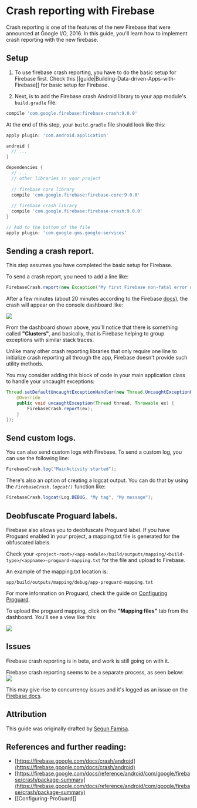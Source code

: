 # Crash reporting with Firebase

Crash reporting is one of the features of the new Firebase that were announced at Google I/O, 2016. In this guide, you'll learn how to implement crash reporting with the new firebase.

## Setup
  1. To use firebase crash reporting, you have to do the basic setup for Firebase first. Check this [[guide|Building-Data-driven-Apps-with-Firebase]] for basic setup for Firebase.

  2. Next, is to add the Firebase crash Android library to your app module's `build.gradle` file:

```gradle
compile 'com.google.firebase:firebase-crash:9.0.0'
```

At the end of this step, your `build.gradle` file should look like this:

```gradle
apply plugin: 'com.android.application'

android {
  // ...
}

dependencies {
  // ...
  // other libraries in your project
  
  // firebase core library
  compile 'com.google.firebase:firebase-core:9.0.0'
  
  // firebase crash library
  compile 'com.google.firebase:firebase-crash:9.0.0'
}

// Add to the bottom of the file
apply plugin: 'com.google.gms.google-services'
```

## Sending a crash report.
This step assumes you have completed the basic setup for Firebase.

To send a crash report, you need to add a line like:

```java
FirebaseCrash.report(new Exception("My first Firebase non-fatal error on Android"));
```
After a few minutes (about 20 minutes according to the Firebase [docs](https://firebase.google.com/docs/crash/android#set_up_crash_reporting)), the crash will appear on the console dashboard like:

![](https://i.imgur.com/VNM6a4p.png)

From the dashboard shown above, you'll notice that there is something called **"Clusters"**, and basically, that is Firebase helping to group exceptions with similar stack traces.

Unlike many other crash reporting libraries that only require one line to initialize crash reporting all through the app, Firebase doesn't provide such utility methods. 

You may consider adding this block of code in your main application class to handle your uncaught exceptions:

```java
Thread.setDefaultUncaughtExceptionHandler(new Thread.UncaughtExceptionHandler(){
    @Override
    public void uncaughtException(Thread thread, Throwable ex) {
        FirebaseCrash.report(ex);
    }
});
```

## Send custom logs.

You can also send custom logs with Firebase. To send a custom log, you can use the following line:

```java
FirebaseCrash.log("MainActivity started");
```

There's also an option of creating a logcat output. You can do that by using the *`FirebaseCrash.logcat()`* function like:

```java
FirebaseCrash.logcat(Log.DEBUG, "My tag", "My message");
```

## Deobfuscate Proguard labels.

Firebase also allows you to deobfuscate Proguard label. If you have Proguard enabled in your project, a mapping.txt file is generated for the obfuscated labels. 

Check your `<project-root>/<app-module>/build/outputs/mapping/<build-type>/<appname>-proguard-mapping.txt` for the file and upload to Firebase.

An example of the mapping.txt location is:

`app/build/outputs/mapping/debug/app-proguard-mapping.txt`

For more information on Proguard, check the guide on [Configuring Proguard](http://guides.codepath.com/android/Configuring-ProGuard).

To upload the proguard mapping, click on the **"Mapping files"** tab from the dashboard. You'll see a view like this:

![](https://i.imgur.com/yVJp72F.png)


## Issues

Firebase crash reporting is in beta, and work is still going on with it.

Firebase crash reporting seems to be a separate process, as seen below:
![](https://i.imgur.com/FUvytFS.png)

This may give rise to concurrency issues and it's logged as an issue on the [Firebase docs](https://firebase.google.com/docs/crash/android#known-issues).
	
## Attribution

This guide was originally drafted by [Segun Famisa](segunfamisa).

## References and further reading:

  * [https://firebase.google.com/docs/crash/android](https://firebase.google.com/docs/crash/android)
  * [https://firebase.google.com/docs/reference/android/com/google/firebase/crash/package-summary](https://firebase.google.com/docs/reference/android/com/google/firebase/crash/package-summary)
  * [[Configuring-ProGuard]]
